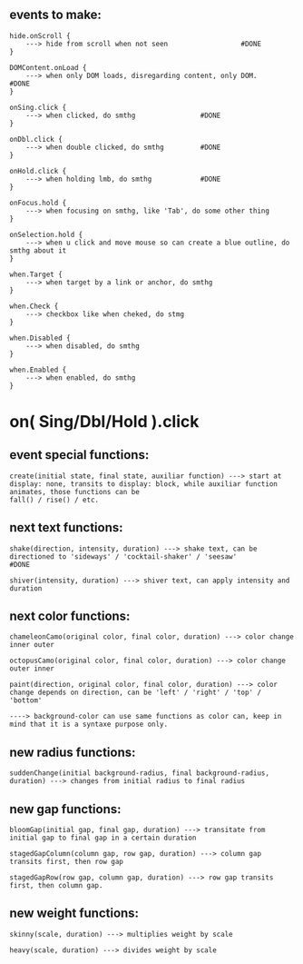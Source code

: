## events to make:

    hide.onScroll {
        ---> hide from scroll when not seen                  #DONE
    }

    DOMContent.onLoad {
        ---> when only DOM loads, disregarding content, only DOM.              #DONE
    }

    onSing.click {
        ---> when clicked, do smthg                #DONE
    }

    onDbl.click {
        ---> when double clicked, do smthg         #DONE
    }

    onHold.click {
        ---> when holding lmb, do smthg            #DONE
    }

    onFocus.hold {
        ---> when focusing on smthg, like 'Tab', do some other thing
    }

    onSelection.hold {
        ---> when u click and move mouse so can create a blue outline, do smthg about it
    }

    when.Target {
        ---> when target by a link or anchor, do smthg
    }

    when.Check {
        ---> checkbox like when cheked, do stmg
    }

    when.Disabled {
        ---> when disabled, do smthg
    }

    when.Enabled {
        ---> when enabled, do smthg
    }



# on( Sing/Dbl/Hold ).click 
## event special functions:

    create(initial state, final state, auxiliar function) ---> start at display: none, transits to display: block, while auxiliar function animates, those functions can be 
    fall() / rise() / etc.



## next text functions: 

    shake(direction, intensity, duration) ---> shake text, can be directioned to 'sideways' / 'cocktail-shaker' / 'seesaw'                        #DONE

    shiver(intensity, duration) ---> shiver text, can apply intensity and duration                                              



## next color functions:

    chameleonCamo(original color, final color, duration) ---> color change inner outer 

    octopusCamo(original color, final color, duration) ---> color change outer inner

    paint(direction, original color, final color, duration) ---> color change depends on direction, can be 'left' / 'right' / 'top' / 'bottom'

    ----> background-color can use same functions as color can, keep in mind that it is a syntaxe purpose only.



## new radius functions:

    suddenChange(initial background-radius, final background-radius, duration) ---> changes from initial radius to final radius



## new gap functions: 

    bloomGap(initial gap, final gap, duration) ---> transitate from initial gap to final gap in a certain duration

    stagedGapColumn(column gap, row gap, duration) ---> column gap transits first, then row gap 

    stagedGapRow(row gap, column gap, duration) ---> row gap transits first, then column gap.



## new weight functions:

    skinny(scale, duration) ---> multiplies weight by scale 

    heavy(scale, duration) ---> divides weight by scale